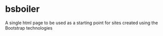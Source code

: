 # bsboiler
A single html page to be used as a starting point for sites created using the Bootstrap technologies
